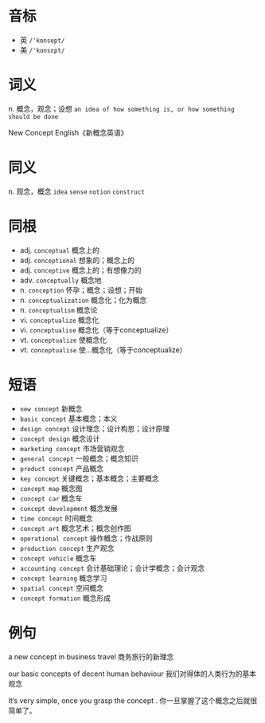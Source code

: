 # 音标

- 英 `/'kɒnsept/`
- 美 `/'kɑnsɛpt/`

# 词义

n. 概念，观念；设想
`an idea of how something is, or how something should be done`



New Concept English《新概念英语》

# 同义

n. 观念，概念
`idea` `sense` `notion` `construct`

# 同根

- adj. `conceptual` 概念上的
- adj. `conceptional` 想象的；概念上的
- adj. `conceptive` 概念上的；有想像力的
- adv. `conceptually` 概念地
- n. `conception` 怀孕；概念；设想；开始
- n. `conceptualization` 概念化；化为概念
- n. `conceptualism` 概念论
- vi. `conceptualize` 概念化
- vi. `conceptualise` 概念化（等于conceptualize）
- vt. `conceptualize` 使概念化
- vt. `conceptualise` 使…概念化（等于conceptualize）

# 短语

- `new concept` 新概念
- `basic concept` 基本概念；本义
- `design concept` 设计理念；设计构思；设计原理
- `concept design` 概念设计
- `marketing concept` 市场营销观念
- `general concept` 一般概念；概念知识
- `product concept` 产品概念
- `key concept` 关键概念；基本概念；主要概念
- `concept map` 概念图
- `concept car` 概念车
- `concept development` 概念发展
- `time concept` 时间概念
- `concept art` 概念艺术；概念创作图
- `operational concept` 操作概念；作战原则
- `production concept` 生产观念
- `concept vehicle` 概念车
- `accounting concept` 会计基础理论；会计学概念；会计观念
- `concept learning` 概念学习
- `spatial concept` 空间概念
- `concept formation` 概念形成

# 例句

a new concept in business travel
商务旅行的新理念

our basic concepts of decent human behaviour
我们对得体的人类行为的基本观念

It’s very simple, once you grasp the concept .
你一旦掌握了这个概念之后就很简单了。


